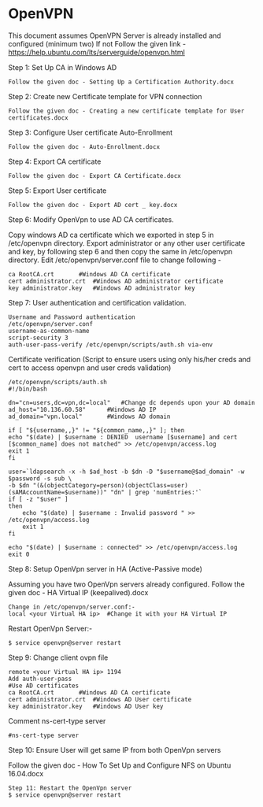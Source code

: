 # OpenVPN

This document assumes OpenVPN Server is already installed and configured (minimum two)
If not Follow the given link - https://help.ubuntu.com/lts/serverguide/openvpn.html

Step 1: Set Up CA in Windows AD

    Follow the given doc - Setting Up a Certification Authority.docx	

Step 2: Create new Certificate template for VPN connection

    Follow the given doc - Creating a new certificate template for User certificates.docx

Step 3: Configure User certificate Auto-Enrollment

    Follow the given doc - Auto-Enrollment.docx

Step 4: Export CA certificate

    Follow the given doc - Export CA Certificate.docx

Step 5: Export User certificate

    Follow the given doc - Export AD cert _ key.docx

Step 6: Modify OpenVpn to use AD CA certificates.

Copy windows AD ca certificate which we exported in step 5 in /etc/openvpn directory.
Export administrator or any other user certificate and key, by following step 6 and then copy the same in /etc/openvpn directory.
Edit /etc/openvpn/server.conf file to change following - 

	ca RootCA.crt		#Windows AD CA certificate
    cert administrator.crt	#Windows AD administrator certificate
    key administrator.key	#Windows AD administrator key

Step 7: User authentication and certification validation.

    Username and Password authentication
    /etc/openvpn/server.conf
    username-as-common-name
	script-security 3
	auth-user-pass-verify /etc/openvpn/scripts/auth.sh via-env

Certificate verification (Script to ensure users using only his/her creds and cert to access openvpn and user creds validation)
    
    /etc/openvpn/scripts/auth.sh
    #!/bin/bash

    dn="cn=users,dc=vpn,dc=local"	#Change dc depends upon your AD domain
    ad_host="10.136.60.58"		#Windows AD IP
    ad_domain="vpn.local"		#Windows AD domain

    if [ "${username,,}" != "${common_name,,}" ]; then
    echo "$(date) | $username : DENIED  username [$username] and cert [$common_name] does not matched" >> /etc/openvpn/access.log
    exit 1
    fi

    user=`ldapsearch -x -h $ad_host -b $dn -D "$username@$ad_domain" -w $password -s sub \
    -b $dn "(&(objectCategory=person)(objectClass=user)(sAMAccountName=$username))" "dn" | grep 'numEntries:'`
    if [ -z "$user" ]
    then
        echo "$(date) | $username : Invalid password " >> /etc/openvpn/access.log
        exit 1
    fi

    echo "$(date) | $username : connected" >> /etc/openvpn/access.log
    exit 0

Step 8: Setup OpenVpn server in HA (Active-Passive mode)

Assuming you have two OpenVpn servers already configured.
Follow the given doc - HA Virtual IP (keepalived).docx

    Change in /etc/openvpn/server.conf:-
	local <your Virtual HA ip>	#Change it with your HA Virtual IP

Restart OpenVpn Server:-

    $ service openvpn@server restart

Step 9: Change client ovpn file 

    remote <your Virtual HA ip> 1194
    Add auth-user-pass
    #Use AD certificates
	ca RootCA.crt		#Windows AD CA certificate
    cert administrator.crt	#Windows AD User certificate
    key administrator.key	#Windows AD User key

Comment ns-cert-type server

	#ns-cert-type server

Step 10: Ensure User will get same IP from both OpenVpn servers

Follow the given doc - How To Set Up and Configure NFS on Ubuntu 16.04.docx

    Step 11: Restart the OpenVpn server
    $ service openvpn@server restart
